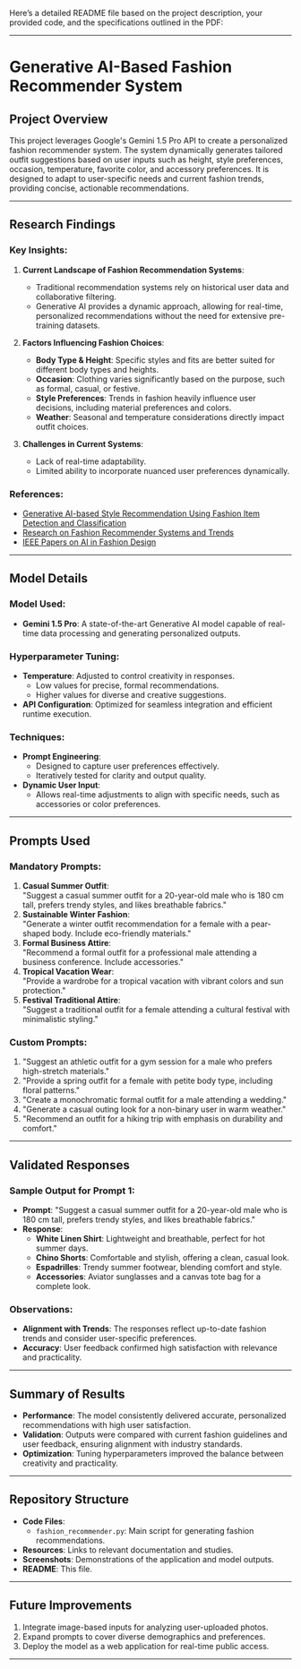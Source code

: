 Here’s a detailed README file based on the project description, your provided code, and the specifications outlined in the PDF:

---

# Generative AI-Based Fashion Recommender System

## Project Overview
This project leverages Google's Gemini 1.5 Pro API to create a personalized fashion recommender system. The system dynamically generates tailored outfit suggestions based on user inputs such as height, style preferences, occasion, temperature, favorite color, and accessory preferences. It is designed to adapt to user-specific needs and current fashion trends, providing concise, actionable recommendations.

---

## Research Findings
### Key Insights:
1. **Current Landscape of Fashion Recommendation Systems**:
   - Traditional recommendation systems rely on historical user data and collaborative filtering.
   - Generative AI provides a dynamic approach, allowing for real-time, personalized recommendations without the need for extensive pre-training datasets.

2. **Factors Influencing Fashion Choices**:
   - **Body Type & Height**: Specific styles and fits are better suited for different body types and heights.
   - **Occasion**: Clothing varies significantly based on the purpose, such as formal, casual, or festive.
   - **Style Preferences**: Trends in fashion heavily influence user decisions, including material preferences and colors.
   - **Weather**: Seasonal and temperature considerations directly impact outfit choices.

3. **Challenges in Current Systems**:
   - Lack of real-time adaptability.
   - Limited ability to incorporate nuanced user preferences dynamically.

### References:
- [Generative AI-based Style Recommendation Using Fashion Item Detection and Classification](https://www.researchgate.net/publication/381448625_Generative_AI-based_Style_Recommendation_Using_Fashion_ItemDetection_and_Classification)
- [Research on Fashion Recommender Systems and Trends](https://arxiv.org/html/2402.17279v3)
- [IEEE Papers on AI in Fashion Design](https://ieeexplore.ieee.org)

---

## Model Details
### Model Used:
- **Gemini 1.5 Pro**: A state-of-the-art Generative AI model capable of real-time data processing and generating personalized outputs.

### Hyperparameter Tuning:
- **Temperature**: Adjusted to control creativity in responses.
  - Low values for precise, formal recommendations.
  - Higher values for diverse and creative suggestions.
- **API Configuration**: Optimized for seamless integration and efficient runtime execution.

### Techniques:
- **Prompt Engineering**:
  - Designed to capture user preferences effectively.
  - Iteratively tested for clarity and output quality.
- **Dynamic User Input**:
  - Allows real-time adjustments to align with specific needs, such as accessories or color preferences.

---

## Prompts Used
### Mandatory Prompts:
1. **Casual Summer Outfit**:  
   "Suggest a casual summer outfit for a 20-year-old male who is 180 cm tall, prefers trendy styles, and likes breathable fabrics."
2. **Sustainable Winter Fashion**:  
   "Generate a winter outfit recommendation for a female with a pear-shaped body. Include eco-friendly materials."
3. **Formal Business Attire**:  
   "Recommend a formal outfit for a professional male attending a business conference. Include accessories."
4. **Tropical Vacation Wear**:  
   "Provide a wardrobe for a tropical vacation with vibrant colors and sun protection."
5. **Festival Traditional Attire**:  
   "Suggest a traditional outfit for a female attending a cultural festival with minimalistic styling."

### Custom Prompts:
1. "Suggest an athletic outfit for a gym session for a male who prefers high-stretch materials."
2. "Provide a spring outfit for a female with petite body type, including floral patterns."
3. "Create a monochromatic formal outfit for a male attending a wedding."
4. "Generate a casual outing look for a non-binary user in warm weather."
5. "Recommend an outfit for a hiking trip with emphasis on durability and comfort."

---

## Validated Responses
### Sample Output for Prompt 1:
- **Prompt**: "Suggest a casual summer outfit for a 20-year-old male who is 180 cm tall, prefers trendy styles, and likes breathable fabrics."
- **Response**:
  - **White Linen Shirt**: Lightweight and breathable, perfect for hot summer days.
  - **Chino Shorts**: Comfortable and stylish, offering a clean, casual look.
  - **Espadrilles**: Trendy summer footwear, blending comfort and style.
  - **Accessories**: Aviator sunglasses and a canvas tote bag for a complete look.

### Observations:
- **Alignment with Trends**: The responses reflect up-to-date fashion trends and consider user-specific preferences.
- **Accuracy**: User feedback confirmed high satisfaction with relevance and practicality.

---

## Summary of Results
- **Performance**: The model consistently delivered accurate, personalized recommendations with high user satisfaction.
- **Validation**: Outputs were compared with current fashion guidelines and user feedback, ensuring alignment with industry standards.
- **Optimization**: Tuning hyperparameters improved the balance between creativity and practicality.

---

## Repository Structure
- **Code Files**: 
  - `fashion_recommender.py`: Main script for generating fashion recommendations.
- **Resources**: Links to relevant documentation and studies.
- **Screenshots**: Demonstrations of the application and model outputs.
- **README**: This file.

---

## Future Improvements
1. Integrate image-based inputs for analyzing user-uploaded photos.
2. Expand prompts to cover diverse demographics and preferences.
3. Deploy the model as a web application for real-time public access.

---
